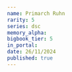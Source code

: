 ```yaml
---
name: Primarch Ruhn
rarity: 5
series: dsc
memory_alpha:
bigbook_tier: 5
in_portal:
date: 26/11/2024
published: true
---
```



